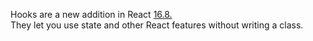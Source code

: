 Hooks are a new addition in React [16.8.](https://reactjs.org/docs/hooks-intro.html)<br>
They let you use state and other React features without writing a class.
